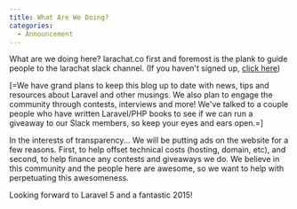 ```yaml
---
title: What Are We Doing?
categories:
  - Announcement
---
```

<p>
    What are we doing here? larachat.co first and foremost is the plank to guide people to the larachat slack channel. (If you haven't signed up, <a href="/join">click here</a>)
</p>
<p>
    [=We have grand plans to keep this blog up to date with news, tips and resources about Laravel and other musings. We also plan to engage the community through contests, interviews and more! We've talked to a couple people who have written Laravel/PHP books to see if we can run a giveaway to our Slack members, so keep your eyes and ears open.=]
</p>
<p>
    In the interests of transparency... We will be putting ads on the website for a few reasons. First, to help offset technical costs (hosting, domain, etc), and second, to help finance any contests and giveaways we do. We believe in this community and the people here are awesome, so we want to help with perpetuating this awesomeness.
</p>
<p>
    Looking forward to Laravel 5 and a fantastic 2015!
</p>